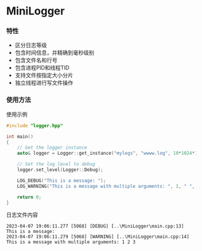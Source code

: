 # MiniLogger

### 特性
- 区分日志等级
- 包含时间信息，并精确到毫秒级别
- 包含文件名和行号
- 包含进程PID和线程TID
- 支持文件按指定大小分片
- 独立线程进行写文件操作

### 使用方法

使用示例
```` cpp
#include "logger.hpp"

int main()
{
    // Get the logger instance
    auto& logger = Logger::get_instance("mylogs", "wwww.log", 10*1024*1024);

    // Set the log level to debug
    logger.set_level(Logger::Debug);

    LOG_DEBUG("This is a message: ");
    LOG_WARNING("This is a message with multiple arguments: ", 1, " ", 2.0, " ", '3');

    return 0;
}
````


日志文件内容
````
2023-04-07 19:06:11.277 [5068] [DEBUG] [..\MiniLogger\main.cpp:13] This is a message: 
2023-04-07 19:06:11.279 [5068] [WARNING] [..\MiniLogger\main.cpp:14] This is a message with multiple arguments: 1 2 3

````
